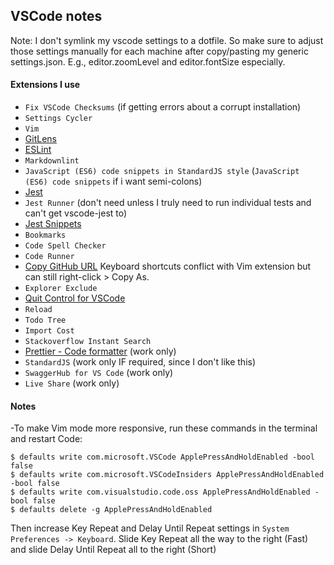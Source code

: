 ## VSCode notes

Note: I don't symlink my vscode settings to a dotfile. So make sure to adjust those settings manually for each machine after
copy/pasting my generic settings.json. E.g., editor.zoomLevel and editor.fontSize especially.

#### Extensions I use

- `Fix VSCode Checksums` (if getting errors about a corrupt installation)
- `Settings Cycler`
- `Vim`
- [GitLens](https://github.com/gitkraken/vscode-gitlens)
- [ESLint](https://github.com/Microsoft/vscode-eslint)
- `Markdownlint` 
- `JavaScript (ES6) code snippets in StandardJS style` (`JavaScript (ES6) code snippets` if i want semi-colons)
- [Jest](https://github.com/jest-community/vscode-jest)
- `Jest Runner` (don't need unless I truly need to run individual tests and can't get vscode-jest to)
- [Jest Snippets](https://github.com/andys8/vscode-jest-snippets)
- `Bookmarks`
- `Code Spell Checker`
- `Code Runner`
- [Copy GitHub URL](https://marketplace.visualstudio.com/items?itemName=mattlott.copy-github-url) Keyboard shortcuts conflict with Vim extension but can still right-click > Copy As.
- `Explorer Exclude`
- [Quit Control for VSCode](https://marketplace.visualstudio.com/items?itemName=artdiniz.quitcontrol-vscode)
- `Reload`
- `Todo Tree`
- `Import Cost`
- `Stackoverflow Instant Search`
- [Prettier - Code formatter](https://marketplace.visualstudio.com/items?itemName=esbenp.prettier-vscode) (work only)
- `StandardJS` (work only IF required, since I don't like this)
- `SwaggerHub for VS Code` (work only)
- `Live Share` (work only)

#### Notes

-To make Vim mode more responsive, run these commands in the terminal and restart Code:

    $ defaults write com.microsoft.VSCode ApplePressAndHoldEnabled -bool false
    $ defaults write com.microsoft.VSCodeInsiders ApplePressAndHoldEnabled -bool false
    $ defaults write com.visualstudio.code.oss ApplePressAndHoldEnabled -bool false
    $ defaults delete -g ApplePressAndHoldEnabled

Then increase Key Repeat and Delay Until Repeat settings in `System Preferences -> Keyboard`. Slide Key Repeat all the way to the right (Fast) and slide Delay Until Repeat all to the right (Short)

